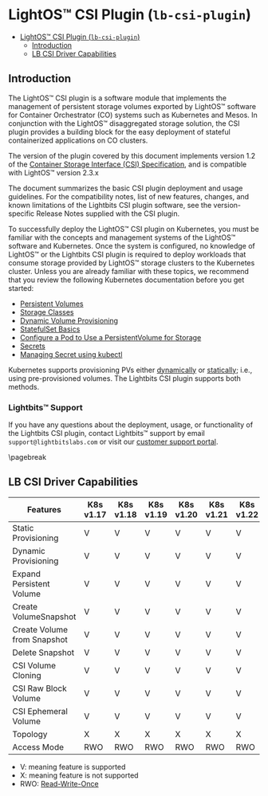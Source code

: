 <div style="page-break-after: always;"></div>

# LightOS™ CSI Plugin (`lb-csi-plugin`)

- [LightOS™ CSI Plugin (`lb-csi-plugin`)](#lightos-csi-plugin-lb-csi-plugin)
  - [Introduction](#introduction)
  - [LB CSI Driver Capabilities](#lb-csi-driver-capabilities)

<div style="page-break-after: always;"></div>

## Introduction

The LightOS™ CSI plugin is a software module that implements the management of persistent storage volumes exported by LightOS™ software for Container Orchestrator (CO) systems such as Kubernetes and Mesos. In conjunction with the LightOS™ disaggregated storage solution, the CSI plugin provides a building block for the easy deployment of stateful containerized applications on CO clusters.

The version of the plugin covered by this document implements version 1.2 of the [Container Storage Interface (CSI) Specification](https://github.com/container-storage-interface/spec/blob/v1.2.0/spec.md), and is compatible with LightOS™ version 2.3.x

The document summarizes the basic CSI plugin deployment and usage guidelines. For the compatibility notes, list of new features, changes, and known limitations of the Lightbits CSI plugin software, see the version-specific Release Notes supplied with the CSI plugin.

To successfully deploy the LightOS™ CSI plugin on Kubernetes, you must be familiar with the concepts and management systems of the LightOS™ software and Kubernetes. Once the system is configured, no knowledge of LightOS™ or the Lightbits CSI plugin is required to deploy workloads that consume storage provided by LightOS™ storage clusters to the Kubernetes cluster.
Unless you are already familiar with these topics, we recommend that you review the following Kubernetes documentation before you get started:

- [Persistent Volumes](https://kubernetes.io/docs/concepts/storage/persistent-volumes/)
- [Storage Classes](https://kubernetes.io/docs/concepts/storage/storage-classes)
- [Dynamic Volume Provisioning](https://kubernetes.io/docs/concepts/storage/dynamic-provisioning)
- [StatefulSet Basics](https://kubernetes.io/docs/tutorials/stateful-application/basic-stateful-set)
- [Configure a Pod to Use a PersistentVolume for Storage](https://kubernetes.io/docs/tasks/configure-pod-container/configure-persistent-volume-storage)
- [Secrets](https://kubernetes.io/docs/concepts/configuration/secret)
- [Managing Secret using kubectl](https://kubernetes.io/docs/tasks/configmap-secret/managing-secret-using-kubectl)

Kubernetes supports provisioning PVs either [dynamically]() or [statically](); i.e., using pre-provisioned volumes. The Lightbits CSI plugin supports both methods.

###	Lightbits™ Support

If you have any questions about the deployment, usage, or functionality of the Lightbits CSI plugin, contact Lightbits™ support by email `support@lightbitslabs.com` or visit our [customer support portal](https://lightbitslabs.atlassian.net/servicedesk/customer/portals).

<div style="page-break-after: always;"></div>
\pagebreak

## LB CSI Driver Capabilities

| Features                    | K8s v1.17 | K8s v1.18 | K8s v1.19 | K8s v1.20 | K8s v1.21 | K8s v1.22 |
|-----------------------------|-----------|-----------|-----------|-----------|-----------|-----------|
| Static Provisioning         | V         | V         | V         | V         | V         | V         |
| Dynamic Provisioning        | V         | V         | V         | V         | V         | V         |
| Expand Persistent Volume    | V         | V         | V         | V         | V         | V         |
| Create VolumeSnapshot       | V         | V         | V         | V         | V         | V         |
| Create Volume from Snapshot | V         | V         | V         | V         | V         | V         |
| Delete Snapshot             | V         | V         | V         | V         | V         | V         |
| CSI Volume Cloning          | V         | V         | V         | V         | V         | V         |
| CSI Raw Block Volume        | V         | V         | V         | V         | V         | V         |
| CSI Ephemeral Volume        | V         | V         | V         | V         | V         | V         |
| Topology                    | X         | X         | X         | X         | X         | X         |
| Access Mode                 | RWO       | RWO       | RWO       | RWO       | RWO       | RWO       |


- V: meaning feature is supported
- X: meaning feature is not supported
- RWO: [Read-Write-Once](https://kubernetes.io/docs/concepts/storage/persistent-volumes/#access-modes)